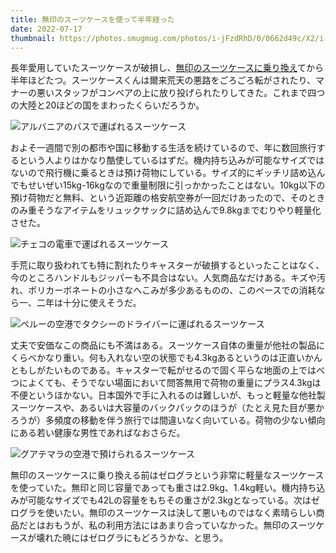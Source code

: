 ```yaml
---
title: 無印のスーツケースを使って半年経った
date: 2022-07-17
thumbnail: https://photos.smugmug.com/photos/i-jFzdRhD/0/0662d49c/X2/i-jFzdRhD-X2.jpg
---
```


長年愛用していたスーツケースが破損し、[無印のスーツケースに乗り換え](/post/1641863211/)てから半年ほどたつ。スーツケースくんは爾来荒天の悪路をごろごろ転がされたり、マナーの悪いスタッフがコンベアの上に放り投げられたりしてきた。これまで四つの大陸と20ほどの国をまわったくらいだろうか。

![アルバニアのバスで運ばれるスーツケース](https://photos.smugmug.com/photos/i-xkZVWc5/0/c960f39e/X2/i-xkZVWc5-X2.jpg)

およそ一週間で別の都市や国に移動する生活を続けているので、年に数回旅行するという人よりはかなり酷使しているはずだ。機内持ち込みが可能なサイズではないので飛行機に乗るときは預け荷物にしている。サイズ的にギッチリ詰め込んでもせいぜい15kg-16kgなので重量制限に引っかかったことはない。10kg以下の預け荷物だと無料、という近距離の格安航空券が一回だけあったので、そのときのみ重そうなアイテムをリュックサックに詰め込んで9.8kgまでむりやり軽量化させた。

![チェコの電車で運ばれるスーツケース](https://photos.smugmug.com/photos/i-zP4wFg6/0/111fa902/X2/i-zP4wFg6-X2.jpg)

手荒に取り扱われても特に割れたりキャスターが破損するといったことはなく、今のところハンドルもジッパーも不具合はない。人気商品なだけある。キズや汚れ、ポリカーボネートの小さなへこみが多少あるものの、このペースでの消耗なら一、二年は十分に使えそうだ。

![ペルーの空港でタクシーのドライバーに運ばれるスーツケース](https://photos.smugmug.com/photos/i-DJKbpDw/0/37d5cce8/X2/i-DJKbpDw-X2.jpg)

丈夫で安価なこの商品にも不満はある。スーツケース自体の重量が他社の製品にくらべかなり重い。何も入れない空の状態でも4.3kgあるというのは正直いかんともしがたいものである。キャスターで転がせるので固く平らな地面の上ではべつによくても、そうでない場面において問答無用で荷物の重量にプラス4.3kgは不便というほかない。日本国外で手に入れるのは難しいが、もっと軽量な他社製スーツケースや、あるいは大容量のバックパックのほうが（たとえ見た目が悪かろうが）多頻度の移動を伴う旅行では間違いなく向いている。荷物の少ない傾向にある若い健康な男性であればなおさらだ。

![グアテマラの空港で預けられるスーツケース](https://photos.smugmug.com/photos/i-jFzdRhD/0/0662d49c/X2/i-jFzdRhD-X2.jpg)

無印のスーツケースに乗り換える前はゼログラという非常に軽量なスーツケースを使っていた。無印と同じ容量であっても重さは2.9kg、1.4kg軽い。機内持ち込みが可能なサイズでも42Lの容量をもちその重さが2.3kgとなっている。次はゼログラを使いたい。無印のスーツケースは決して悪いものではなく素晴らしい商品だとはおもうが、私の利用方法にはあまり合っていなかった。無印のスーツケースが壊れた暁にはゼログラにもどろうかな、と思う。

